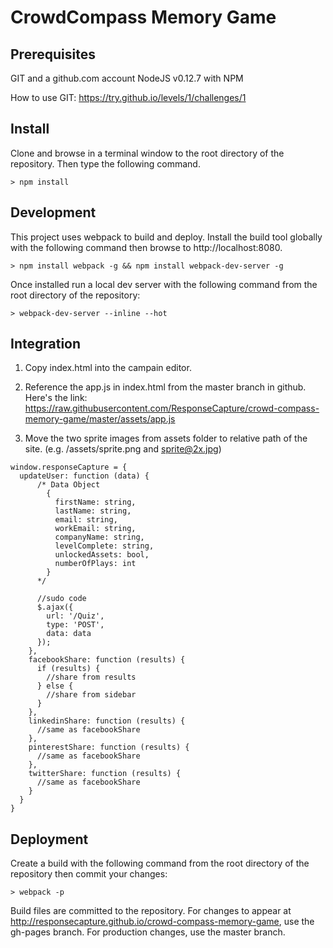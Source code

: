 # CrowdCompass Memory Game

## Prerequisites

GIT and a github.com account
NodeJS v0.12.7 with NPM

How to use GIT:
https://try.github.io/levels/1/challenges/1

## Install

Clone and browse in a terminal window to the root directory of the repository.  Then type the following command.

```
> npm install
```

## Development

This project uses webpack to build and deploy.  Install the build tool globally with the following command then browse to http://localhost:8080.

```
> npm install webpack -g && npm install webpack-dev-server -g
```

Once installed run a local dev server with the following command from the root directory of the repository:

```
> webpack-dev-server --inline --hot
```

## Integration

1. Copy index.html into the campain editor.

2. Reference the app.js in index.html from the master branch in github.  Here's the link: https://raw.githubusercontent.com/ResponseCapture/crowd-compass-memory-game/master/assets/app.js


3. Move the two sprite images from assets folder to relative path of the site.  (e.g. /assets/sprite.png and sprite@2x.jpg)


```
window.responseCapture = {
  updateUser: function (data) {
      /* Data Object
        {
          firstName: string,
          lastName: string,
          email: string,
          workEmail: string,
          companyName: string,
          levelComplete: string,
          unlockedAssets: bool,
          numberOfPlays: int
        }
      */

      //sudo code
      $.ajax({
        url: '/Quiz',
        type: 'POST',
        data: data
      });
    },
    facebookShare: function (results) {
      if (results) {
        //share from results
      } else {
        //share from sidebar
      }
    },
    linkedinShare: function (results) {
      //same as facebookShare
    },
    pinterestShare: function (results) {
      //same as facebookShare
    },
    twitterShare: function (results) {
      //same as facebookShare
    }
  }
}
```

## Deployment

Create a build with the following command from the root directory of the repository then commit your changes:

```
> webpack -p
```

Build files are committed to the repository.  For changes to appear at http://responsecapture.github.io/crowd-compass-memory-game, use the gh-pages branch. For production changes, use the master branch.